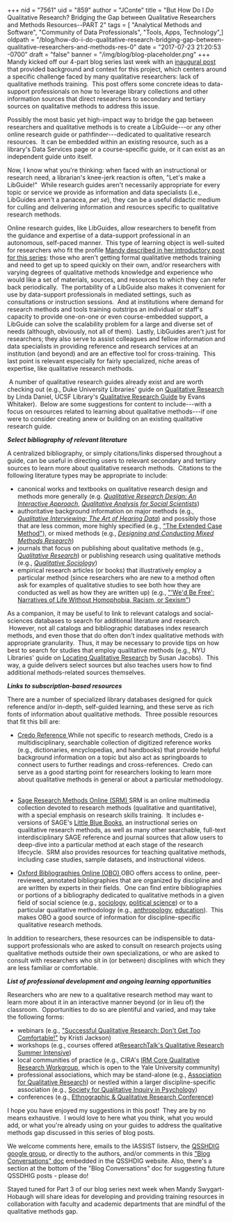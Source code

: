 +++
nid = "7561"
uid = "859"
author = "JConte"
title = "But How Do I *Do* Qualitative Research? Bridging the Gap between Qualitative Researchers and Methods Resources--PART 2"
tags = [ "Analytical Methods and Software", "Community of Data Professionals", "Tools, Apps, Technology",]
oldpath = "/blog/how-do-i-do-qualitative-research-bridging-gap-between-qualitative-researchers-and-methods-res-0"
date = "2017-07-23 21:20:53 -0700"
draft = "false"
banner = "/img/blog/blog-placeholder.png"
+++
Mandy kicked off our 4-part blog series last week with an [inaugural
post](http://iassistdata.org/blog/how-do-i-do-qualitative-research-bridging-gap-3)
that provided background and context for this project, which centers
around a specific challenge faced by many qualitative researchers: lack
of qualitative methods training.  This post offers some concrete ideas
to data-support professionals on how to leverage library collections and
other information sources that direct researchers to secondary and
tertiary sources on qualitative methods to address this issue.

Possibly the most basic yet high-impact way to bridge the gap between
researchers and qualitative methods is to create a LibGuide---or any
other online research guide or pathfinder---dedicated to qualitative
research resources.  It can be embedded within an existing resource,
such as a library's Data Services page or a course-specific guide, or it
can exist as an independent guide unto itself.

Now, I know what you're thinking: when faced with an instructional or
research need, a librarian's knee-jerk reaction is often, "Let's make a
LibGuide!"  While research guides aren't necessarily appropriate for
every topic or service we provide as information and data specialists
(i.e., LibGuides aren't a panacea, *per se*), they can be a useful
didactic medium for culling and delivering information and resources
specific to qualitative research methods.   

Online research guides, like LibGuides, allow researchers to benefit
from the guidance and expertise of a data-support professional in an
autonomous, self-paced manner.  This type of learning object is
well-suited for researchers who fit the profile [Mandy described in her
introductory post for this
series](http://iassistdata.org/blog/how-do-i-do-qualitative-research-bridging-gap-between-qualitative-researchers-and-methods-resou):
those who aren't getting formal qualitative methods training and need to
get up to speed quickly on their own, and/or researchers with varying
degrees of qualitative methods knowledge and experience who would like a
set of materials, sources, and resources to which they can refer back
periodically.  The portability of a LibGuide also makes it convenient
for use by data-support professionals in mediated settings, such as
consultations or instruction sessions.  And at institutions where demand
for research methods and tools training outstrips an individual or
staff's capacity to provide one-on-one or even course-embedded support,
a LibGuide can solve the scalability problem for a large and diverse set
of needs (although, obviously, not all of them).  Lastly, LibGuides
aren't just for researchers; they also serve to assist colleagues and
fellow information and data specialists in providing reference and
research services at an institution (and beyond) and are an effective
tool for cross-training.  This last point is relevant especially for
fairly specialized, niche areas of expertise, like qualitative research
methods.

 A number of qualitative research guides already exist and are worth
checking out (e.g., Duke University Libraries' guide on [Qualitative
Research](http://guides.library.duke.edu/qualitative-research) by Linda
Daniel, UCSF Library's [Qualitative Research
Guide](http://guides.ucsf.edu/QualitativeResearch) by Evans Whitaker).
 Below are some suggestions for content to include---with a focus on
resources related to learning about qualitative methods---if one were to
consider creating anew or building on an existing qualitative research
guide.

***Select bibliography of relevant literature***

A centralized bibliography, or simply citations/links dispersed
throughout a guide, can be useful in directing users to relevant
secondary and tertiary sources to learn more about qualitative research
methods.  Citations to the following literature types may be appropriate
to include:  

-   canonical works and textbooks on qualitative research design and
    methods more generally (e.g. [*Qualitative Research Design: An
    Interactive
    Approach*](https://us.sagepub.com/en-us/nam/qualitative-research-design/book234502),
    [*Qualitative Analysis for Social
    Scientists*](http://www.cambridge.org/us/academic/subjects/sociology/research-methods-sociology-and-criminology/qualitative-analysis-social-scientists?format=PB#CKgajQv9eyFqG2BI.97))
-   authoritative background information on major methods (e.g.,
    [*Qualitative Interviewing: The Art of Hearing
    Data*](https://us.sagepub.com/en-us/nam/qualitative-interviewing/book234196))
    and possibly those that are less common, more highly specified
    (e.g., ["The Extended Case
    Method"](http://journals.sagepub.com/doi/abs/10.1111/0735-2751.00040)),
    or mixed methods (e.g., [*Designing and Conducting Mixed Methods
    Research*](https://us.sagepub.com/en-us/nam/designing-and-conducting-mixed-methods-research/book233508))
-   journals that focus on publishing about qualitative methods (e.g.,
    [*Qualitative Research*](http://journals.sagepub.com/home/qrj)) or
    publishing research using qualitative methods (e.g., [*Qualitative
    Sociology*](https://link.springer.com/journal/11133))
-   empirical research articles (or books) that illustratively employ a
    particular method (since researchers who are new to a method often
    ask for examples of qualitative studies to see both how they are
    conducted as well as how they are written up) (e.g., ["'We'd Be
    Free': Narratives of Life Without Homophobia, Racism, or
    Sexism"](https://www.ncbi.nlm.nih.gov/pmc/articles/PMC3760739/))

As a companion, it may be useful to link to relevant catalogs and
social-sciences databases to search for additional literature and
research.  However, not all catalogs and bibliographic databases index
research methods, and even those that do often don't index qualitative
methods with appropriate granularity.  Thus, it may be necessary to
provide tips on how best to search for studies that employ qualitative
methods (e.g., NYU Libraries' guide on [Locating Qualitative
Research](http://guides.nyu.edu/qualitative) by Susan Jacobs).  This
way, a guide delivers select sources but also teaches users how to find
additional methods-related sources themselves.

***Links to subscription-based resources***

There are a number of specialized library databases designed for quick
reference and/or in-depth, self-guided learning, and these serve as rich
fonts of information about qualitative methods.  Three possible
resources that fit this bill are:   

-   [Credo Reference
    ](http://search.credoreference.com/)While not specific to research
    methods, Credo is a multidisciplinary, searchable collection of
    digitized reference works (e.g., dictionaries, encyclopedias, and
    handbooks) that provide helpful background information on a topic
    but also act as springboards to connect users to further readings
    and cross-references.  Credo can serve as a good starting point for
    researchers looking to learn more about qualitative methods in
    general or about a particular methodology.   

<!-- -->

-   [Sage Research Methods Online (SRM)
    ](http://methods.sagepub.com/)SRM is an online multimedia collection
    devoted to research methods (qualitative and quantitative), with a
    special emphasis on research skills training.  It includes
    e-versions of SAGE's [Little Blue
    Books](http://methods.sagepub.com/Search/SavedSearch/440), an
    instructional series on qualitative research methods, as well as
    many other searchable, full-text interdisciplinary SAGE reference
    and journal sources that allow users to deep-dive into a particular
    method at each stage of the research lifecycle.  SRM also provides
    resources for teaching qualitative methods, including case studies,
    sample datasets, and instructional videos.
    
-   [Oxford Bibliographies Online (OBO)
    ](http://www.oxfordbibliographies.com/)OBO offers access to online,
    peer-reviewed, annotated bibliographies that are organized by
    discipline and are written by experts in their fields.  One can find
    entire bibliographies or portions of a bibliography dedicated to
    qualitative methods in a given field of social science (e.g.,
    [sociology](http://www.oxfordbibliographies.com/view/document/obo-9780199756384/obo-9780199756384-0043.xml),
    [political
    science](http://www.oxfordbibliographies.com/view/document/obo-9780199756223/obo-9780199756223-0107.xml?rskey=gDpfrP&result=190))
    or to a particular qualitative methodology (e.g.,
    [anthropology](http://www.oxfordbibliographies.com/view/document/obo-9780199766567/obo-9780199766567-0107.xml),
    [education](http://www.oxfordbibliographies.com/view/document/obo-9780199756810/obo-9780199756810-0175.xml)).
     This makes OBO a good source of information for discipline-specific
    qualitative research methods.  

In addition to researchers, these resources can be indispensible to
data-support professionals who are asked to consult on research projects
using qualitative methods outside their own specializations, or who are
asked to consult with researchers who sit in (or between) disciplines
with which they are less familiar or comfortable.

***List of professional development and ongoing learning
opportunities***

Researchers who are new to a qualitative research method may want to
learn more about it in an interactive manner beyond (or in lieu of) the
classroom.  Opportunities to do so are plentiful and varied, and may
take the following forms:

-   webinars (e.g., ["Successful Qualitative Research: Don't Get Too
    Comfortable!"](http://connection.sagepub.com/blog/sage-connection/2015/06/02/successful-qualitative-research-webinar-recording-with-extended-qa/)
    by Kristi Jackson)
-   workshops (e.g., courses offered at[ResearchTalk's Qualitative
    Research Summer
    Intensive](http://researchtalk.com/upcoming-events/))
-   local communities of practice (e.g., CIRA's [IRM Core Qualitative
    Research
    Workgroup](http://cira.yale.edu/events/irm-core-qualitative-research-workgroup-9),
    which is open to the Yale University community)
-   professional associations, which may be stand-alone (e.g.,
    [Association for Qualitative Research](https://www.aqr.org.uk/)) or
    nestled within a larger discipline-specific association (e.g.,
    [Society for Qualitative Inquiry in
    Psychology](http://qualpsy.org/))
-   conferences (e.g., [Ethnographic & Qualitative Research
    Conference](http://www.eqrc.net/))

I hope you have enjoyed my suggestions in this post!  They are by no
means exhaustive.  I would love to here what you think, what you would
add, or what you're already using on your guides to address the
qualitative methods gap discussed in this series of blog posts.  

We welcome comments here, emails to the IASSIST listserv, the [QSSHDIG
google group](https://groups.google.com/forum/#!forum/iassist-qualdata),
or directly to the authors, and/or comments in this ["Blog
Conversations"
doc](https://sites.google.com/uncg.edu/iassistqsshdig/blog-conversations)
embedded in the QSSHDIG website. Also, there's a section at the bottom
of the "Blog Conversations" doc for suggesting future QSSDHIG posts -
please do!

Stayed tuned for Part 3 of our blog series next week when Mandy
Swygart-Hobaugh will share ideas for developing and providing training
resources in collaboration with faculty and academic departments that
are mindful of the qualitative methods gap.
